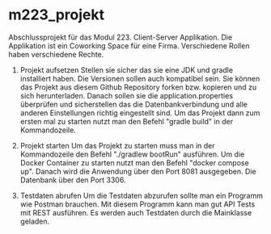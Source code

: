 # m223_projekt
Abschlussprojekt für das Modul 223. Client-Server Applikation.
Die Applikation ist ein Coworking Space für eine Firma. Verschiedene Rollen haben verschiedene Rechte.

1. Projekt aufsetzen
Stellen sie sicher das sie eine JDK und gradle installiert haben. Die Versionen sollen auch kompatibel sein. 
Sie können das Projekt aus diesem Github Repository forken bzw. kopieren und zu sich herunterladen. 
Danach sollen sie die application.properties überprüfen und sicherstellen das die Datenbankverbindung und alle anderen Einstellungen richtig eingestellt sind. Um das Projekt dann zum ersten mal zu starten nutzt man den Befehl "gradle build" in der Kommandozeile.

2. Projekt starten
Um das Projekt zu starten muss man in der Kommandozeile den Befehl "./gradlew bootRun" ausführen. Um die Docker Container zu starten nutzt man den Befehl "docker compose up". Danach wird die Anwendung über den Port 8081 ausgegeben. Die Datenbank über den Port 3306.

3. Testdaten abrufen
Um die Testdaten abzurufen sollte man ein Programm wie Postman brauchen. Mit diesem Programm kann man gut API Tests mit REST ausführen. Es werden auch Testdaten durch die Mainklasse geladen. 

